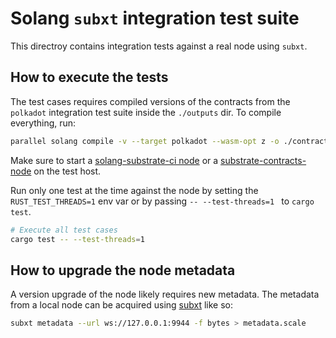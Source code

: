 # Solang `subxt` integration test suite

This directroy contains integration tests against a real node using `subxt`.

## How to execute the tests

The test cases requires compiled versions of the contracts from the `polkadot` integration test suite inside the `./outputs` dir. To compile everything, run:

```bash
parallel solang compile -v --target polkadot --wasm-opt z -o ./contracts/ ::: ../polkadot/*.sol ../polkadot/test/*.sol
```

Make sure to start a [solang-substrate-ci node](https://github.com/hyperledger-solang/solang-substrate-ci) or a [substrate-contracts-node](https://github.com/paritytech/substrate-contracts-node) on the test host.

Run only one test at the time against the node by setting the `RUST_TEST_THREADS=1` env var or by passing `-- --test-threads=1 ` to `cargo test`.

```bash
# Execute all test cases
cargo test -- --test-threads=1 
```

## How to upgrade the node metadata
A version upgrade of the node likely requires new metadata. The metadata from a local node can be acquired using [subxt](https://crates.io/crates/subxt) like so:

```bash
subxt metadata --url ws://127.0.0.1:9944 -f bytes > metadata.scale
```
